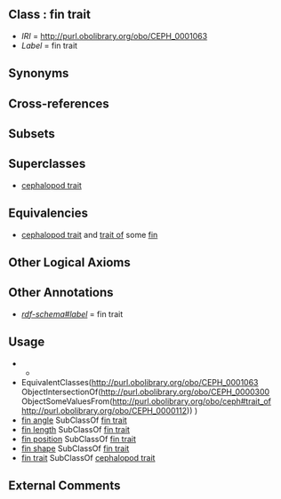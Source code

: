 
## Class : fin trait

 * *IRI* = http://purl.obolibrary.org/obo/CEPH_0001063
 * *Label* = fin trait

## Synonyms


## Cross-references


## Subsets


## Superclasses

 * [cephalopod trait](../../CEPH/00/CEPH_0000300.md)

## Equivalencies

 * [cephalopod trait](../../CEPH/00/CEPH_0000300.md) and [trait of](../../ceph#trait/of/ceph#trait_of.md) some [fin](../../CEPH/12/CEPH_0000112.md)

## Other Logical Axioms


## Other Annotations

 * *[rdf-schema#label](../../el/rdf-schema#label.md)* = fin trait

## Usage

 * -
 * EquivalentClasses(<http://purl.obolibrary.org/obo/CEPH_0001063> ObjectIntersectionOf(<http://purl.obolibrary.org/obo/CEPH_0000300> ObjectSomeValuesFrom(<http://purl.obolibrary.org/obo/ceph#trait_of> <http://purl.obolibrary.org/obo/CEPH_0000112>)) )
 * [fin angle](../../CEPH/05/CEPH_0000105.md) SubClassOf [fin trait](../../CEPH/63/CEPH_0001063.md)
 * [fin length](../../CEPH/08/CEPH_0000108.md) SubClassOf [fin trait](../../CEPH/63/CEPH_0001063.md)
 * [fin position](../../CEPH/10/CEPH_0000110.md) SubClassOf [fin trait](../../CEPH/63/CEPH_0001063.md)
 * [fin shape](../../CEPH/11/CEPH_0000111.md) SubClassOf [fin trait](../../CEPH/63/CEPH_0001063.md)
 * [fin trait](../../CEPH/63/CEPH_0001063.md) SubClassOf [cephalopod trait](../../CEPH/00/CEPH_0000300.md)

## External Comments

